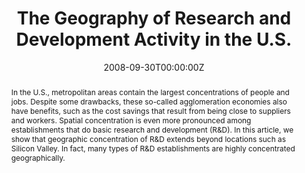 ---
abstract: In the U.S., metropolitan areas contain the largest concentrations of people and jobs. Despite some drawbacks, these so-called agglomeration economies also have benefits, such as the cost savings that result from being close to suppliers and workers. Spatial concentration is even more pronounced among establishments that do basic research and development (R&D). In this article, we show that geographic concentration of R&D extends beyond locations such as Silicon Valley. In fact, many types of R&D establishments are highly concentrated geographically.
author_notes:
- 
- Federal Reserve Bank of Philadelphia, Jerry.Carlino@phil.frb.org
authors:
- admin
- Gerald A. Carlino
date: "2008-09-30T00:00:00Z"
doi: ""
featured: false
image:
  caption: ''
  focal_point: ""
  preview_only: false
publication: '*Business Review*, 2008:Q3, pp. 1 - 11'
publication_short: 
publication_types:
- "1"
slides: ""
summary: "
<details>
  <summary>Abstract</summary>
  
In the U.S., metropolitan areas contain the largest concentrations of people and jobs. Despite some drawbacks, these so-called agglomeration economies also have benefits, such as the cost savings that result from being close to suppliers and workers. Spatial concentration is even more pronounced among establishments that do basic research and development (R&D). In this article, we show that geographic concentration of R&D extends beyond locations such as Silicon Valley. In fact, many types of R&D establishments are highly concentrated geographically.
</details>"
tags:
- R&D labs
- Agglomeration
title: "The Geography of Research and Development Activity in the U.S."
url_code: ""
url_dataset: ""
url_pdf: ""
url_poster: ""
url_project: ""
url_slides: ""
url_source: ""
url_video: ""
links:
- name: Published version
  url: 'uploads/BR.pdf'
---